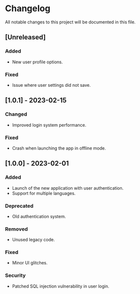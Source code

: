 # Changelog
All notable changes to this project will be documented in this file.

## [Unreleased]

### Added
- New user profile options.

### Fixed
- Issue where user settings did not save.

## [1.0.1] - 2023-02-15

### Changed
- Improved login system performance.

### Fixed
- Crash when launching the app in offline mode.

## [1.0.0] - 2023-02-01

### Added
- Launch of the new application with user authentication.
- Support for multiple languages.

### Deprecated
- Old authentication system.

### Removed
- Unused legacy code.

### Fixed
- Minor UI glitches.

### Security
- Patched SQL injection vulnerability in user login.
